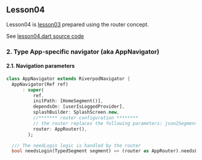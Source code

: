 
## Lesson04
Lesson04 is [lesson03](/doc/lesson03.md) prepared using the router concept.

See [lesson04.dart source code](/examples/doc/lib/src/lesson04/lesson04.dart)

### 2. Type App-specific navigator (aka AppNavigator)

#### 2.1. Navigation parameters



```dart
class AppNavigator extends RiverpodNavigator {
  AppNavigator(Ref ref)
      : super(
          ref,
          initPath: [HomeSegment()],
          dependsOn: [userIsLoggedProvider],
          splashBuilder: SplashScreen.new,
          //******* router configuration ********
          // the router replaces the following parameters: json2Segment, screenBuilder, segment2AsyncScreenActions
          router: AppRouter(), 
        );

  /// The needLogin logic is handled by the router
  bool needsLogin(TypedSegment segment) => (router as AppRouter).needsLogin(segment);
```

